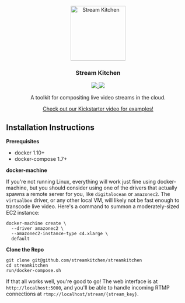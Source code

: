 <p align="center">
  <a href="https://stream.kitchen/">
    <img alt="Stream Kitchen" src="https://cloud.githubusercontent.com/assets/257909/15797920/2446bcae-29dc-11e6-8ea7-fbde5f56f408.png" width="150">
  </a>
</p>

<h3 align="center">Stream Kitchen</h3>

<p align="center">
  <a href="https://travis-ci.org/streamkitchen/streamkitchen">
    <img src="https://travis-ci.org/streamkitchen/streamkitchen.svg?branch=master">
  </a>
  <a href="https://slack.stream.kitchen/">
    <img src="https://slack.stream.kitchen/badge.svg">
  </a>
</p>

<p align="center">
  A toolkit for compositing live video streams in the cloud.
</p>

<p align="center">
  <a href="https://www.kickstarter.com/projects/338091149/stream-kitchen">Check out our Kickstarter video for examples!</a>
</p>

Installation Instructions
-------------------------

**Prerequisites**
* docker 1.10+
* docker-compose 1.7+

**docker-machine**

If you're not running Linux, everything will work just fine using docker-machine, but you should
consider using one of the drivers that actually spawns a remote server for you, like `digitalocean`
or `amazonec2`. The `virtualbox` driver, or any other local VM, will likely not be fast enough to
transcode live video. Here's a command to summon a moderately-sized EC2 instance:

```
docker-machine create \
  --driver amazonec2 \
  --amazonec2-instance-type c4.xlarge \
  default
```

**Clone the Repo**

```
git clone git@github.com/streamkitchen/streamkitchen
cd streamkitchen
run/docker-compose.sh
```

If that all works well, you're good to go! The web interface is at `http://localhost:5000`, and
you'll be able to handle incoming RTMP connections at `rtmp://localhost/stream/{stream_key}`.
